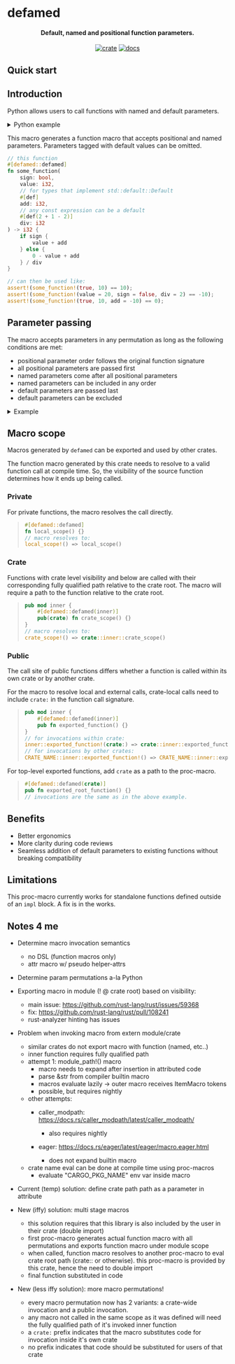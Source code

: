 # defamed
<div align="center">

#### Default, named and positional function parameters.

[![crate](https://img.shields.io/crates/v/defamed.svg)](https://crates.io/crates/defamed)
[![docs](https://docs.rs/defamed/badge.svg)](https://docs.rs/defamed)

</div>

## Quick start


## Introduction
Python allows users to call functions with named and default parameters.

<details>

<summary>Python example</summary>

```py
# this function
def some_function(
    sign: bool,
    value: int,
    add: int = 0,
    div: int = 1
) -> int:
    if sign:
        return (value + add) / div
    else:
        return (0 - value + add) / div

# can be used like this:
assert some_function(True, 10) == 10
assert some_function(value = 20, sign = False, div = 2) == -10
assert some_function(True, 10, add = -10) == 0
```

</details>

This macro generates a function macro that accepts positional and named parameters.
Parameters tagged with default values can be omitted.

```rust
// this function
#[defamed::defamed]
fn some_function(
    sign: bool,
    value: i32,
    // for types that implement std::default::Default
    #[def]
    add: i32,
    // any const expression can be a default
    #[def(2 + 1 - 2)]
    div: i32
) -> i32 {
    if sign {
        value + add
    } else {
        0 - value + add
    } / div
}

// can then be used like:
assert!(some_function!(true, 10) == 10);
assert!(some_function!(value = 20, sign = false, div = 2) == -10);
assert!(some_function!(true, 10, add = -10) == 0);
```

## Parameter passing
The macro accepts parameters in any permutation as long as the following conditions are met:
- positional parameter order follows the original function signature
- all positional parameters are passed first
- named parameters come after all positional parameters
- named parameters can be included in any order
- default parameters are passed last
- default parameters can be excluded

<details>

<summary>Example</summary>

```rust
/// Add/sub 2 numbers, then take the absolute value, if applicable
#[defamed::defamed]
fn pos_and_def(
    lhs: i32,
    rhs: i32,
    #[def(true)]
    add: bool,
    #[def]
    abs_val: bool
) -> i32 {
    let inter = if add {lhs + rhs} else {lhs - rhs};
    if abs_val {inter.abs()} else {inter}
}

// original fn
assert_eq!(20, pos_and_def(5, 15, true, false));

// all positional
assert_eq!(20, pos_and_def!(5, 15, true, false));
// all named
assert_eq!(20, pos_and_def(lhs=5, rhs=15, add=true, abs_val=false));
// all named, in any order, defaults last
assert_eq!(20, pos_and_def(rhs=15, lhs=5, abs_val=false, add=true));
// defaults excluded
assert_eq!(20, pos_and_def!(5, 15));
// defaults excluded, positional in any order
assert_eq!(20, pos_and_def!(rhs=15, lhs=5));
// some positional, some named
assert_eq!(20, pos_and_def!(5, rhs=15));

// overriding first default parameter as positional
assert_eq!(20, pos_and_def!(25, 5, false));
// overriding second default parameter as named
assert_eq!(20, pos_and_def!(5, -25, abs_val=true));
```

</details>

## Macro scope
Macros generated by `defamed` can be exported and used by other crates.

The function macro generated by this crate needs to resolve to a valid function call at compile time.
So, the visibility of the source function determines how it ends up being called.

### Private
For private functions, the macro resolves the call directly.
> ```rust
> #[defamed::defamed]
> fn local_scope() {}
> // macro resolves to:
> local_scope!() => local_scope()
> ```

### Crate
Functions with crate level visibility and below are called with their corresponding fully qualified path relative to the crate root.
The macro will require a path to the function relative to the crate root.

> ```rust
> pub mod inner {
>     #[defamed::defamed(inner)]
>     pub(crate) fn crate_scope() {}
> }
> // macro resolves to:
> crate_scope!() => crate::inner::crate_scope()
> ```

### Public
The call site of public functions differs whether a function is called within its own crate or by another crate.

For the macro to resolve local and external calls, crate-local calls need to include `crate:` in the function call signature.

> ```rust
> pub mod inner {
>     #[defamed::defamed(inner)]
>     pub fn exported_function() {}
> }
> // for invocations within crate:
> inner::exported_function!(crate:) => crate::inner::exported_function()
> // for invocations by other crates:
> CRATE_NAME::inner::exported_function!() => CRATE_NAME::inner::exported_function()
> ```

For top-level exported functions, add `crate` as a path to the proc-macro.
> ```rust
> #[defamed::defamed(crate)]
> pub fn exported_root_function() {}
> // invocations are the same as in the above example.
> ```

## Benefits
- Better ergonomics
- More clarity during code reviews
- Seamless addition of default parameters to existing functions without breaking compatibility

## Limitations
This proc-macro currently works for standalone functions defined outside of an `impl` block. A fix is in the works.

## Notes 4 me
- Determine macro invocation semantics
    - no DSL (function macros only)
    - attr macro w/ pseudo helper-attrs
- Determine param permutations a-la Python
- Exporting macro in module (! @ crate root) based on visibility:
    - main issue: https://github.com/rust-lang/rust/issues/59368
    - fix: https://github.com/rust-lang/rust/pull/108241
    - rust-analyzer hinting has issues
- Problem when invoking macro from extern module/crate
    - similar crates do not export macro with function (named, etc..)
    - inner function requires fully qualified path
    - attempt 1: module_path!() macro
        - macro needs to expand after insertion in attributed code
        - parse &str from compiler builtin macro
        - macros evaluate lazily -> outer macro receives ItemMacro tokens
        - possible, but requires nightly
    - other attempts:
        - caller_modpath: https://docs.rs/caller_modpath/latest/caller_modpath/
            - also requires nightly

        - eager: https://docs.rs/eager/latest/eager/macro.eager.html
            - does not expand builtin macro
    - crate name eval can be done at compile time using proc-macros
        - evaluate "CARGO_PKG_NAME" env var inside macro

- Current (temp) solution: define crate path path as a parameter in attribute

- New (iffy) solution: multi stage macros
    - this solution requires that this library is also included by the user in their crate (double import)
    - first proc-macro generates actual function macro with all permutations
    and exports function macro under module scope
    - when called, function macro resolves to another proc-macro to eval crate root path (crate:: or otherwise).
    this proc-macro is provided by this crate, hence the need to double import
    - final function substituted in code

- New (less iffy solution): more macro permutations!
    - every macro permutation now has 2 variants: a crate-wide invocation and a public invocation.
    - any macro not called in the same scope as it was defined will need the fully qualified path of it's invoked inner function
    - a `crate:` prefix indicates that the macro substitutes code for invocation inside it's own crate
    - no prefix indicates that code should be substituted for users of that crate
